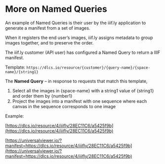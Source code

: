# More on Named Queries

An example of Named Queries is their user by the iiif.ly application to generate a manifest from a set of images.

When it registers the end user’s images, iiif.ly assigns metadata to group images together, and to preserve the order.

The iiif.ly customer (API user) has configured a Named Query to return a IIIF manifest.

Template: `https://dlcs.io/resource/{customer}/{query-name}/{space-name}/{string1}`

The **Named Query** – in response to requests that match this template,
1. Select all the images in {space-name} with a string1 value of {string1} and order them by {number1}
2. Project the images into a manifest with one sequence where each canvas in the sequence corresponds to one image

Example: 

[https://dlcs.io/resource/4/iiifly/28EC11C6/a5425f9b](https://dlcs.io/resource/4/iiifly/28EC11C6/a5425f9b)

[https://universalviewer.io/?manifest=https://dlcs.io/resource/4/iiifly/28EC11C6/a5425f9b](https://universalviewer.io/?manifest=https://dlcs.io/resource/4/iiifly/28EC11C6/a5425f9b)